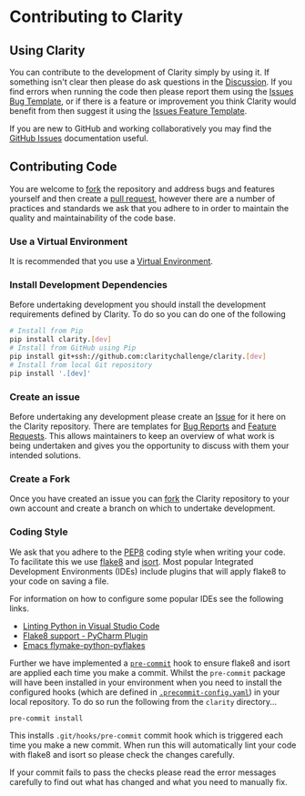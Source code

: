 # Contributing to Clarity


## Using Clarity

You can contribute to the development of Clarity simply by using it. If something isn't clear then please do ask
questions in the [Discussion](). If you find errors when running the code then please report them using the [Issues Bug
Template](), or if there is a feature or improvement you think Clarity would benefit from then suggest it using the
[Issues Feature Template]().

If you are new to GitHub and working collaboratively you may find the [GitHub Issues](https://docs.github.com/en/issues)
documentation useful.

## Contributing Code

You are welcome to [fork]() the repository and address bugs and features yourself and then create a [pull request](),
however there are a number of practices and standards we ask that you adhere to in order to maintain the quality and
maintainability of the code base.

### Use a Virtual Environment

It is recommended that you use a [Virtual Environment]().

### Install Development Dependencies

Before undertaking development you should install the development requirements defined by Clarity.  To do so you can do one
of the following

``` bash
# Install from Pip
pip install clarity.[dev]
# Install from GitHub using Pip
pip install git+ssh://github.com:claritychallenge/clarity.[dev]
# Install from local Git repository
pip install '.[dev]'
```

### Create an issue

Before undertaking any development please create an [Issue]() for it here on the Clarity repository. There are templates
for [Bug Reports]() and [Feature Requests](). This allows maintainers to keep an overview of what work is being
undertaken and gives you the opportunity to discuss with them your intended solutions.

### Create a Fork

Once you have created an issue you can
[fork](https://docs.github.com/en/pull-requests/collaborating-with-pull-requests/working-with-forks/about-forks) the
Clarity repository to your own account and create a branch on which to undertake development.


### Coding Style

We ask that you adhere to the [PEP8](https://pep8.org/) coding style when writing your code. To facilitate this we use
[flake8](https://flake8.pycqa.org/en/latest/) and [isort](https://pycqa.github.io/isort/). Most popular Integrated
Development Environments (IDEs) include plugins that will apply flake8 to your code on saving a file.

For information on how to configure some popular IDEs see the following links.

* [Linting Python in Visual Studio Code](https://code.visualstudio.com/docs/python/linting)
* [Flake8 support - PyCharm Plugin](https://plugins.jetbrains.com/plugin/11563-flake8-support)
* [Emacs flymake-python-pyflakes](https://github.com/purcell/flymake-python-pyflakes/)


Further we have implemented a [`pre-commit`](https://pre-commit.com/) hook to ensure flake8 and isort are applied each
time you make a commit. Whilst the `pre-commit` package will have been installed in your environment when you need to
install the configured hooks (which are defined in
[`.precommit-config.yaml`](https://github.com/claritychallenge/clarity/blob/main/.pre-commit-config.yaml)) in your local
repository. To do so run the following from the `clarity` directory...

``` bash
pre-commit install
```

This installs `.git/hooks/pre-commit` commit hook which is triggered each time you make a new commit. When run this will
automatically lint your code with flake8 and isort so please check the changes carefully.

If your commit fails to pass the checks please read the error messages carefully to find out what has changed and what
you need to manually fix.
